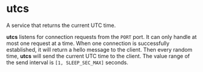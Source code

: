 # utcs
A service that returns the current UTC time.

**utcs** listens for connection requests from the `PORT` port. It can only handle at most one request at a time. When one connection is successfully established, it will return a hello message to the client. Then every random time, **utcs** will send the current UTC time to the client. The value range of the send interval is `[1, SLEEP_SEC_MAX]` seconds.